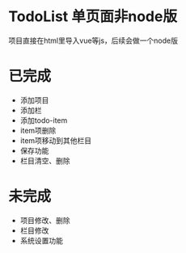 # TodoList 单页面非node版
项目直接在html里导入vue等js，后续会做一个node版

# 已完成
* 添加项目
* 添加栏
* 添加todo-item
* item项删除
* item项移动到其他栏目
* 保存功能
* 栏目清空、删除

# 未完成
* 项目修改、删除
* 栏目修改
* 系统设置功能